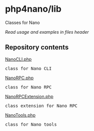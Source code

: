 # php4nano/lib
Classes for Nano

*Read usage and examples in files header*

## Repository contents

[NanoCLI.php](NanoCLI.php)

<pre>class for Nano CLI</pre>

[NanoRPC.php](NanoRPC.php)

<pre>class for Nano RPC</pre>

[NanoRPCExtension.php](NanoRPCExtension.php)

<pre>class extension for Nano RPC</pre>

[NanoTools.php](NanoTools.php)

<pre>class for Nano tools</pre>